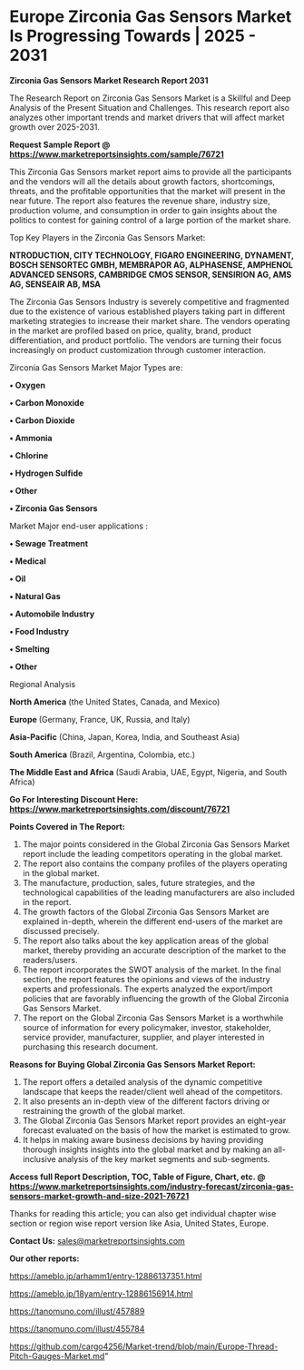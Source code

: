 # Europe Zirconia Gas Sensors Market Is Progressing Towards | 2025 - 2031

<strong>Zirconia Gas Sensors Market Research Report 2031</strong>

The Research Report on Zirconia Gas Sensors Market is a Skillful and Deep Analysis of the Present Situation and Challenges. This research report also analyzes other important trends and market drivers that will affect market growth over 2025-2031.

<strong>Request Sample Report @ <a href=https://www.marketreportsinsights.com/sample/76721>https://www.marketreportsinsights.com/sample/76721</a></strong>

This Zirconia Gas Sensors market report aims to provide all the participants and the vendors will all the details about growth factors, shortcomings, threats, and the profitable opportunities that the market will present in the near future. The report also features the revenue share, industry size, production volume, and consumption in order to gain insights about the politics to contest for gaining control of a large portion of the market share.

Top Key Players in the Zirconia Gas Sensors Market:

<strong>NTRODUCTION, CITY TECHNOLOGY, FIGARO ENGINEERING, DYNAMENT, BOSCH SENSORTEC GMBH, MEMBRAPOR AG, ALPHASENSE, AMPHENOL ADVANCED SENSORS, CAMBRIDGE CMOS SENSOR, SENSIRION AG, AMS AG, SENSEAIR AB, MSA</strong>

The Zirconia Gas Sensors Industry is severely competitive and fragmented due to the existence of various established players taking part in different marketing strategies to increase their market share. The vendors operating in the market are profiled based on price, quality, brand, product differentiation, and product portfolio. The vendors are turning their focus increasingly on product customization through customer interaction.

Zirconia Gas Sensors Market Major Types are:

<strong>• Oxygen

• Carbon Monoxide

• Carbon Dioxide

• Ammonia

• Chlorine

• Hydrogen Sulfide

• Other

• Zirconia Gas Sensors</strong>

Market Major end-user applications :

<strong>• Sewage Treatment

• Medical

• Oil

• Natural Gas

• Automobile Industry

• Food Industry

• Smelting

• Other</strong>

Regional Analysis

</u><strong><b>North America</b></strong> (the United States, Canada, and Mexico)

<strong><b>Europe </b></strong>(Germany, France, UK, Russia, and Italy)

<strong><b>Asia-Pacific</b></strong> (China, Japan, Korea, India, and Southeast Asia)

<strong><b>South America</b></strong> (Brazil, Argentina, Colombia, etc.)

<strong><b>The Middle East and Africa</b></strong> (Saudi Arabia, UAE, Egypt, Nigeria, and South Africa)

<strong>Go For Interesting Discount Here: <a href=https://www.marketreportsinsights.com/discount/76721>https://www.marketreportsinsights.com/discount/76721</a></strong>

<strong>Points Covered in The Report:</strong>
<ol>
  <li>The major points considered in the Global Zirconia Gas Sensors Market report include the leading competitors operating in the global market.</li>
  <li>The report also contains the company profiles of the players operating in the global market.</li>
  <li>The manufacture, production, sales, future strategies, and the technological capabilities of the leading manufacturers are also included in the report.</li>
  <li>The growth factors of the Global Zirconia Gas Sensors Market are explained in-depth, wherein the different end-users of the market are discussed precisely.</li>
  <li>The report also talks about the key application areas of the global market, thereby providing an accurate description of the market to the readers/users.</li>
  <li>The report incorporates the SWOT analysis of the market. In the final section, the report features the opinions and views of the industry experts and professionals. The experts analyzed the export/import policies that are favorably influencing the growth of the Global Zirconia Gas Sensors Market.</li>
  <li>The report on the Global Zirconia Gas Sensors Market is a worthwhile source of information for every policymaker, investor, stakeholder, service provider, manufacturer, supplier, and player interested in purchasing this research document.</li>
</ol>
<strong>Reasons for Buying Global Zirconia Gas Sensors Market Report:</strong>

<ol>
  <li>The report offers a detailed analysis of the dynamic competitive landscape that keeps the reader/client well ahead of the competitors.</li>
  <li>It also presents an in-depth view of the different factors driving or restraining the growth of the global market.</li>
  <li>The Global Zirconia Gas Sensors Market report provides an eight-year forecast evaluated on the basis of how the market is estimated to grow.</li>
  <li>It helps in making aware business decisions by having providing thorough insights insights into the global market and by making an all-inclusive analysis of the key market segments and sub-segments.</li>
</ol>
<strong>Access full Report Description, TOC, Table of Figure, Chart, etc. @ <a href=https://www.marketreportsinsights.com/industry-forecast/zirconia-gas-sensors-market-growth-and-size-2021-76721>https://www.marketreportsinsights.com/industry-forecast/zirconia-gas-sensors-market-growth-and-size-2021-76721</a></strong>


Thanks for reading this article; you can also get individual chapter wise section or region wise report version like Asia, United States, Europe.

<strong>Contact Us:</strong>
sales@marketreportsinsights.com

<strong>Our other reports:</strong>

<a href=https://ameblo.jp/arhamm1/entry-12886137351.html>https://ameblo.jp/arhamm1/entry-12886137351.html</a>

<a href=https://ameblo.jp/18yam/entry-12886156914.html>https://ameblo.jp/18yam/entry-12886156914.html</a>

<a href=https://tanomuno.com/illust/457889>https://tanomuno.com/illust/457889</a>

<a href=https://tanomuno.com/illust/455784>https://tanomuno.com/illust/455784</a>

<a href=https://github.com/cargo4256/Market-trend/blob/main/Europe-Thread-Pitch-Gauges-Market.md>https://github.com/cargo4256/Market-trend/blob/main/Europe-Thread-Pitch-Gauges-Market.md</a>"
